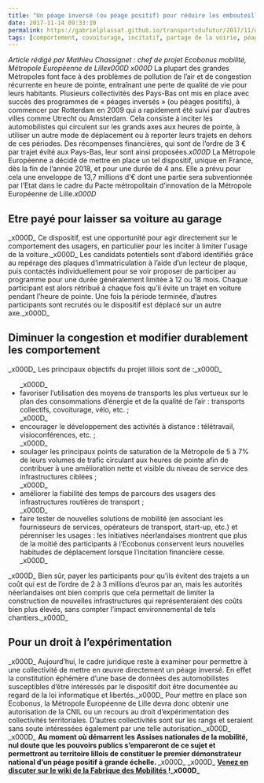 ```yaml
---
title: "Un péage inversé (ou péage positif) pour réduire les embouteillages : le projet d’Ecobonus mobilité de la Métropole Européenne de Lille"
date: 2017-11-14 09:33:10
permalink: https://gabrielplassat.github.io/transportsdufutur/2017/11/un-peage-inverse-ou-peage-positif-pour-reduire-les-embouteillages-le-projet-decobonus-mobilite-de-la-metropole-europeenne-de-lille.html
tags: [comportement, covoiturage, incitatif, partage de la voirie, péage urbain]
---
```


<em>Article rédigé par Mathieu Chassignet : chef de projet Ecobonus mobilité, Métropole Européenne de Lille</em>_x000D_
_x000D_
La plupart des grandes Métropoles font face à des problèmes de pollution de l’air et de congestion récurrente en heure de pointe, entraînant une perte de qualité de vie pour leurs habitants. Plusieurs collectivités des Pays-Bas ont mis en place avec succès des programmes de « péages inversés » (ou péages positifs), à commencer par Rotterdam en 2009 qui a rapidement été suivi par d’autres villes comme Utrecht ou Amsterdam. Cela consiste à inciter les automobilistes qui circulent sur les grands axes aux heures de pointe, à utiliser un autre mode de déplacement ou à reporter leurs trajets en dehors de ces périodes. Des récompenses financières, qui sont de l’ordre de 3 € par trajet évité aux Pays-Bas, leur sont ainsi proposées._x000D_
La Métropole Européenne a décidé de mettre en place un tel dispositif, unique en France, dès la fin de l’année 2018, et pour une durée de 4 ans. Elle a prévu pour cela une enveloppe de 13,7 millions d’€ dont une partie sera subventionnée par l’Etat dans le cadre du Pacte métropolitain d’innovation de la Métropole Européenne de Lille._x000D_
<h2><strong>Etre payé pour laisser sa voiture au garage</strong></h2>_x000D_
Ce dispositif, est une opportunité pour agir directement sur le comportement des usagers, en particulier pour les inciter à limiter l'usage de la voiture._x000D_
Les candidats potentiels sont d’abord identifiés grâce au repérage des plaques d’immatriculation à l’aide d’un lecteur de plaque, puis contactés individuellement pour se voir proposer de participer au programme pour une durée généralement limitée à 12 ou 18 mois. Chaque participant est alors rétribué à chaque fois qu’il évite un trajet en voiture pendant l’heure de pointe. Une fois la période terminée, d’autres participants sont recrutés ou le dispositif est déplacé sur un autre axe._x000D_
<h2>Diminuer la congestion et modifier durablement les comportement</h2>_x000D_
Les principaux objectifs du projet lillois sont de :_x000D_
<ul>_x000D_
 	<li>favoriser l’utilisation des moyens de transports les plus vertueux sur le plan des consommations d’énergie et de la qualité de l’air : transports collectifs, covoiturage, vélo, etc. ;</li>_x000D_
 	<li>encourager le développement des activités à distance : télétravail, visioconférences, etc. ;</li>_x000D_
 	<li>soulager les principaux points de saturation de la Métropole de 5 à 7% de leurs volumes de trafic circulant aux heures de pointe afin de contribuer à une amélioration nette et visible du niveau de service des infrastructures ciblées ;</li>_x000D_
 	<li>améliorer la fiabilité des temps de parcours des usagers des infrastructures routières de transport ;</li>_x000D_
 	<li>faire tester de nouvelles solutions de mobilité (en associant les fournisseurs de services, opérateurs de transport, start-up, etc.) et pérenniser les usages : les initiatives néerlandaises montrent que plus de la moitié des participants à l’Ecobonus conservent leurs nouvelles habitudes de déplacement lorsque l’incitation financière cesse.</li>_x000D_
</ul>_x000D_
Bien sûr, payer les participants pour qu’ils évitent des trajets a un coût qui est de l’ordre de 2 à 3 millions d’euros par an, mais les autorités néerlandaises ont bien compris que cela permettait de limiter la construction de nouvelles infrastructures qui représenteraient des coûts bien plus élevés, sans compter l’impact environnemental de tels chantiers._x000D_
<h2>Pour un droit à l’expérimentation</h2>_x000D_
Aujourd’hui, le cadre juridique reste à examiner pour permettre à une collectivité de mettre en œuvre directement un péage inversé. En effet la constitution éphémère d’une base de données des automobilistes susceptibles d’être intéressés par le dispositif doit être documentée au regard de la loi informatique et libertés._x000D_
Pour mettre en place son Ecobonus, la Métropole Européenne de Lille devra donc obtenir une autorisation de la CNIL ou un recours au droit d’expérimentation des collectivités territoriales. D’autres collectivités sont sur les rangs et seraient sans soute intéressées également par une telle autorisation._x000D_
_x000D_
<strong>Au moment où démarrent les Assises nationales de la mobilité, nul doute que les pouvoirs publics s’empareront de ce sujet et permettront au territoire lillois de constituer le premier démonstrateur national d’un péage positif à grande échelle. </strong>_x000D_
_x000D_
<strong><a href="http://wiki.lafabriquedesmobilites.fr/wiki/Discussion:Le_projet_d%E2%80%99Ecobonus_mobilit%C3%A9_de_la_M%C3%A9tropole_Europ%C3%A9enne_de_Lille" target="_blank" rel="noopener">Venez en discuter sur le wiki de la Fabrique des Mobilités </a>!_x000D_
</strong>
